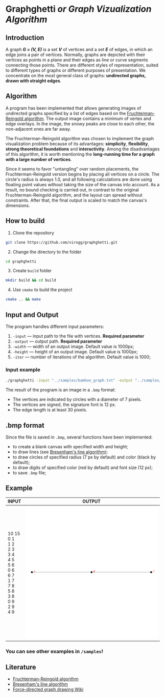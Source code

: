# Graphghetti _or Graph Vizualization Algorithm_ 
## Introduction
A graph **_G = (V, E)_** is a set **_V_** of vertices and a set **_E_** of edges, in which an edge joins a pair of vertices. Normally, graphs are depicted with their vertices as points in a plane and their edges as line or curve segments connecting those points. There are different styles of representation, suited to different types of graphs or different purposes of presentation. We concentrate on the most general class of graphs: **undirected graphs, drawn with straight edges**.

## Algorithm
A program has been implemented that allows generating images of undirected graphs specified by a list of edges based on the [Fruchterman-Reingold algorithm](https://reingold.co/force-directed.pdf).
The output image contains a minimum of vertex and edge overlays. In the image, the snowy peaks are close to each other, the non-adjacent ones are far away.

The Fruchterman-Reingold algorithm was chosen to implement the graph visualization problem because of its advantages: **simplicity**, **flexibility**, **strong theoretical foundations** and **interactivity**. Among the disadvantages of this algorithm, it is worth mentioning the **long-running time for a graph with a large number of vertices**.

Since it seems to favor "untangling" over random placements, the Fruchterman-Reingold version begins by placing all vertices on a circle. The circle's radius is always 1.0, and all following calculations are done using floating point values without taking the size of the canvas into account. As a result, no bound checking is carried out, in contrast to the original Fruchterman-Reingold algorithm, and the layout can spread without constraints. After that, the final output is scaled to match the canvas's dimensions.

## How to build
1. Clone the repository
```bash
git clone https://github.com/virogg/graphghetti.git
```
2. Change the directory to the folder
```bash
cd graphghetti
```
3. Create `build` folder
```bash
mkdir build && cd build
```
4. Use `cmake` to build the project
```bash
cmake .. && make
```


## Input and Output
The program handles different input parameters:
1. `-input` — input path to the file with vertices. **Required parameter**
2. `-output` — output path. **Required parameter**
3. `-width` — width of an output image. Default value is 1000px;
4. `-height` — height of an output image. Default value is 1000px;
5. `-iter` — number of iterations of the algorithm. Default value is 1000;

### Input example
```bash
./graphghetti -input "../samples/bamboo_graph.txt" -output "../samples/bamboo_graph.bmp" -width 1280 -height 720
```

The result of the program is an image in a `.bmp` format:
- The vertices are indicated by circles with a diameter of 7 pixels.
- The vertices are signed, the signature font is 12 px.
- The edge length is at least 30 pixels.

## .bmp format
Since the file is saved in `.bmp`, several functions have been implemented:
- to create a blank canvas with specified width and height;
- to draw lines (see [Bresenham's line algorithm](https://en.wikipedia.org/wiki/Bresenham%27s_line_algorithm));
- to draw circles of specified radius (7 px by default) and color (black by default);
- to draw digits of specified color (red by default) and font size (12 px);
- to save `.bmp` file;

## Example
| **INPUT**                                                                                                                                          | **OUTPUT**                                                                       |
|----------------------------------------------------------------------------------------------------------------------------------------------------|----------------------------------------------------------------------------------|
| 10 15 <br> 0 1 <br> 1 2 <br> 2 3 <br> 3 4 <br> 4 5 <br> 5 6 <br> 0 6 <br> 6 7 <br> 1 7 <br> 7 8 <br> 5 8 <br> 3 8 <br> 0 9 <br> 2 9 <br> 4 9       | ![](https://github.com/virogg/graphghetti/blob/main/samples/graph1.gif?raw=true) |

### You can see other examples in `/samples`!

## Literature
- [Fruchterman-Reingold algorithm](https://reingold.co/force-directed.pdf)
- [Bresenham's line algorithm](https://en.wikipedia.org/wiki/Bresenham%27s_line_algorithm)
- [Force-directed graph drawing Wiki](https://en.wikipedia.org/wiki/Force-directed_graph_drawing)